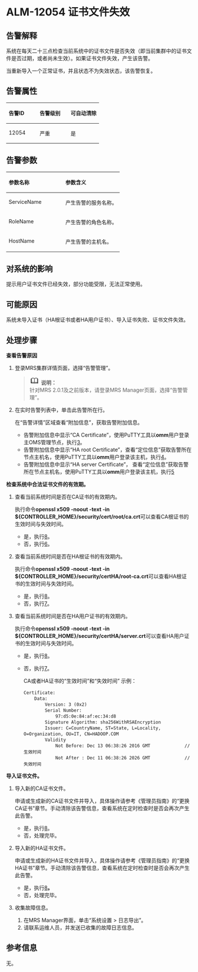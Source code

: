 # ALM-12054 证书文件失效<a name="ZH-CN_TOPIC_0191883147"></a>

## 告警解释<a name="zh-cn_topic_0191813937_zh-cn_topic_0087039414_section14878122"></a>

系统在每天二十三点检查当前系统中的证书文件是否失效（即当前集群中的证书文件是否过期，或者尚未生效）。如果证书文件失效，产生该告警。

当重新导入一个正常证书，并且状态不为失效状态，该告警恢复。

## 告警属性<a name="zh-cn_topic_0191813937_zh-cn_topic_0087039414_section66794237"></a>

<a name="zh-cn_topic_0191813937_zh-cn_topic_0087039414_table48873592"></a>
<table><thead align="left"><tr id="zh-cn_topic_0191813937_zh-cn_topic_0087039414_row18928010"><th class="cellrowborder" valign="top" width="33.33333333333333%" id="mcps1.1.4.1.1"><p id="zh-cn_topic_0191813937_zh-cn_topic_0087039414_p56773879"><a name="zh-cn_topic_0191813937_zh-cn_topic_0087039414_p56773879"></a><a name="zh-cn_topic_0191813937_zh-cn_topic_0087039414_p56773879"></a>告警ID</p>
</th>
<th class="cellrowborder" valign="top" width="33.33333333333333%" id="mcps1.1.4.1.2"><p id="zh-cn_topic_0191813937_zh-cn_topic_0087039414_p35281476"><a name="zh-cn_topic_0191813937_zh-cn_topic_0087039414_p35281476"></a><a name="zh-cn_topic_0191813937_zh-cn_topic_0087039414_p35281476"></a>告警级别</p>
</th>
<th class="cellrowborder" valign="top" width="33.33333333333333%" id="mcps1.1.4.1.3"><p id="zh-cn_topic_0191813937_zh-cn_topic_0087039414_p39227289"><a name="zh-cn_topic_0191813937_zh-cn_topic_0087039414_p39227289"></a><a name="zh-cn_topic_0191813937_zh-cn_topic_0087039414_p39227289"></a>可自动清除</p>
</th>
</tr>
</thead>
<tbody><tr id="zh-cn_topic_0191813937_zh-cn_topic_0087039414_row23293855"><td class="cellrowborder" valign="top" width="33.33333333333333%" headers="mcps1.1.4.1.1 "><p id="zh-cn_topic_0191813937_zh-cn_topic_0087039414_p7754109"><a name="zh-cn_topic_0191813937_zh-cn_topic_0087039414_p7754109"></a><a name="zh-cn_topic_0191813937_zh-cn_topic_0087039414_p7754109"></a>12054</p>
</td>
<td class="cellrowborder" valign="top" width="33.33333333333333%" headers="mcps1.1.4.1.2 "><p id="zh-cn_topic_0191813937_zh-cn_topic_0087039414_p24103132"><a name="zh-cn_topic_0191813937_zh-cn_topic_0087039414_p24103132"></a><a name="zh-cn_topic_0191813937_zh-cn_topic_0087039414_p24103132"></a>严重</p>
</td>
<td class="cellrowborder" valign="top" width="33.33333333333333%" headers="mcps1.1.4.1.3 "><p id="zh-cn_topic_0191813937_zh-cn_topic_0087039414_p6196708"><a name="zh-cn_topic_0191813937_zh-cn_topic_0087039414_p6196708"></a><a name="zh-cn_topic_0191813937_zh-cn_topic_0087039414_p6196708"></a>是</p>
</td>
</tr>
</tbody>
</table>

## 告警参数<a name="zh-cn_topic_0191813937_zh-cn_topic_0087039414_section64277225"></a>

<a name="zh-cn_topic_0191813937_zh-cn_topic_0087039414_table32171324"></a>
<table><thead align="left"><tr id="zh-cn_topic_0191813937_zh-cn_topic_0087039414_row33909737"><th class="cellrowborder" valign="top" width="50%" id="mcps1.1.3.1.1"><p id="zh-cn_topic_0191813937_zh-cn_topic_0087039414_p62334190"><a name="zh-cn_topic_0191813937_zh-cn_topic_0087039414_p62334190"></a><a name="zh-cn_topic_0191813937_zh-cn_topic_0087039414_p62334190"></a>参数名称</p>
</th>
<th class="cellrowborder" valign="top" width="50%" id="mcps1.1.3.1.2"><p id="zh-cn_topic_0191813937_zh-cn_topic_0087039414_p15904615"><a name="zh-cn_topic_0191813937_zh-cn_topic_0087039414_p15904615"></a><a name="zh-cn_topic_0191813937_zh-cn_topic_0087039414_p15904615"></a>参数含义</p>
</th>
</tr>
</thead>
<tbody><tr id="zh-cn_topic_0191813937_zh-cn_topic_0087039414_row13205437"><td class="cellrowborder" valign="top" width="50%" headers="mcps1.1.3.1.1 "><p id="zh-cn_topic_0191813937_zh-cn_topic_0087039414_p63007447"><a name="zh-cn_topic_0191813937_zh-cn_topic_0087039414_p63007447"></a><a name="zh-cn_topic_0191813937_zh-cn_topic_0087039414_p63007447"></a>ServiceName</p>
</td>
<td class="cellrowborder" valign="top" width="50%" headers="mcps1.1.3.1.2 "><p id="zh-cn_topic_0191813937_zh-cn_topic_0087039414_p3329565"><a name="zh-cn_topic_0191813937_zh-cn_topic_0087039414_p3329565"></a><a name="zh-cn_topic_0191813937_zh-cn_topic_0087039414_p3329565"></a>产生告警的服务名称。</p>
</td>
</tr>
<tr id="zh-cn_topic_0191813937_zh-cn_topic_0087039414_row29966093"><td class="cellrowborder" valign="top" width="50%" headers="mcps1.1.3.1.1 "><p id="zh-cn_topic_0191813937_zh-cn_topic_0087039414_p11334465"><a name="zh-cn_topic_0191813937_zh-cn_topic_0087039414_p11334465"></a><a name="zh-cn_topic_0191813937_zh-cn_topic_0087039414_p11334465"></a>RoleName</p>
</td>
<td class="cellrowborder" valign="top" width="50%" headers="mcps1.1.3.1.2 "><p id="zh-cn_topic_0191813937_zh-cn_topic_0087039414_p45676502"><a name="zh-cn_topic_0191813937_zh-cn_topic_0087039414_p45676502"></a><a name="zh-cn_topic_0191813937_zh-cn_topic_0087039414_p45676502"></a>产生告警的角色名称。</p>
</td>
</tr>
<tr id="zh-cn_topic_0191813937_zh-cn_topic_0087039414_row8435340"><td class="cellrowborder" valign="top" width="50%" headers="mcps1.1.3.1.1 "><p id="zh-cn_topic_0191813937_zh-cn_topic_0087039414_p12173973"><a name="zh-cn_topic_0191813937_zh-cn_topic_0087039414_p12173973"></a><a name="zh-cn_topic_0191813937_zh-cn_topic_0087039414_p12173973"></a>HostName</p>
</td>
<td class="cellrowborder" valign="top" width="50%" headers="mcps1.1.3.1.2 "><p id="zh-cn_topic_0191813937_zh-cn_topic_0087039414_p46567762"><a name="zh-cn_topic_0191813937_zh-cn_topic_0087039414_p46567762"></a><a name="zh-cn_topic_0191813937_zh-cn_topic_0087039414_p46567762"></a>产生告警的主机名。</p>
</td>
</tr>
</tbody>
</table>

## 对系统的影响<a name="zh-cn_topic_0191813937_zh-cn_topic_0087039414_section41624120"></a>

提示用户证书文件已经失效，部分功能受限，无法正常使用。

## 可能原因<a name="zh-cn_topic_0191813937_zh-cn_topic_0087039414_section39072761"></a>

系统未导入证书（HA根证书或者HA用户证书）、导入证书失败、证书文件失效。

## 处理步骤<a name="zh-cn_topic_0191813937_zh-cn_topic_0087039414_section16110535"></a>

**查看告警原因**

1.  登录MRS集群详情页面，选择“告警管理”。

    >![](public_sys-resources/icon-note.gif) **说明：**   
    >针对MRS 2.0.1及之前版本，请登录MRS Manager页面，选择“告警管理”。  

2.  在实时告警列表中，单击此告警所在行。

    在“告警详情”区域查看“附加信息”，获取告警附加信息。

    -   告警附加信息中显示“CA Certificate”，使用PuTTY工具以**omm**用户登录主OMS管理节点，执行[3](#zh-cn_topic_0191813937_zh-cn_topic_0087039414_li2768003415237)。
    -   告警附加信息中显示“HA root Certificate”，查看“定位信息”获取告警所在节点主机名，使用PuTTY工具以**omm**用户登录该主机，执行[4](#zh-cn_topic_0191813937_zh-cn_topic_0087039414_li6628516015237)。
    -   告警附加信息中显示“HA server Certificate”， 查看“定位信息”获取告警所在节点主机名，使用PuTTY工具以**omm**用户登录该主机，执行[5](#zh-cn_topic_0191813937_zh-cn_topic_0087039414_li3401162015237)


**检查系统中合法证书文件的有效期。**

1.  <a name="zh-cn_topic_0191813937_zh-cn_topic_0087039414_li2768003415237"></a>查看当前系统时间是否在CA证书的有效期内。

    执行命令**openssl x509 -noout -text -in $\{CONTROLLER\_HOME\}/security/cert/root/ca.crt**可以查看CA根证书的生效时间与失效时间。

    -   是，执行[8](#zh-cn_topic_0191813937_li572522141314)。
    -   否，执行[6](#zh-cn_topic_0191813937_zh-cn_topic_0087039414_li99782015237)。

2.  <a name="zh-cn_topic_0191813937_zh-cn_topic_0087039414_li6628516015237"></a>查看当前系统时间是否在HA根证书的有效期内。

    执行命令**openssl x509 -noout -text -in $\{CONTROLLER\_HOME\}/security/certHA/root-ca.crt**可以查看HA根证书的生效时间与失效时间。

    -   是，执行[8](#zh-cn_topic_0191813937_li572522141314)。
    -   否，执行[7](#zh-cn_topic_0191813937_zh-cn_topic_0087039414_li3092985115237)。

3.  <a name="zh-cn_topic_0191813937_zh-cn_topic_0087039414_li3401162015237"></a>查看当前系统时间是否在HA用户证书的有效期内。

    执行命令**openssl x509 -noout -text -in $\{CONTROLLER\_HOME\}/security/certHA/server.crt**可以查看HA用户证书的生效时间与失效时间。

    -   是，执行[8](#zh-cn_topic_0191813937_li572522141314)。
    -   否，执行[7](#zh-cn_topic_0191813937_zh-cn_topic_0087039414_li3092985115237)。

        CA或者HA证书的“生效时间”和“失效时间” 示例：

        ```
        Certificate: 
            Data: 
                Version: 3 (0x2) 
                Serial Number: 
                    97:d5:0e:84:af:ec:34:d8 
                Signature Algorithm: sha256WithRSAEncryption 
                Issuer: C=CountryName, ST=State, L=Locality, O=Organization, OU=IT, CN=HADOOP.COM 
                Validity 
                    Not Before: Dec 13 06:38:26 2016 GMT             //生效时间 
                    Not After : Dec 11 06:38:26 2026 GMT             //失效时间
        ```



**导入证书文件。**

1.  <a name="zh-cn_topic_0191813937_zh-cn_topic_0087039414_li99782015237"></a>导入新的CA证书文件。

    申请或生成新的CA证书文件并导入，具体操作请参考《管理员指南》的“更换CA证书”章节。手动清除该告警信息，查看系统在定时检查时是否会再次产生此告警。

    -   是，执行[8](#zh-cn_topic_0191813937_li572522141314)。
    -   否，处理完毕。

2.  <a name="zh-cn_topic_0191813937_zh-cn_topic_0087039414_li3092985115237"></a>导入新的HA证书文件。

    申请或生成新的HA证书文件并导入，具体操作请参考《管理员指南》的“更换HA证书”章节。手动清除该告警信息，查看系统在定时检查时是否会再次产生此告警。

    -   是，执行[8](#zh-cn_topic_0191813937_li572522141314)**。**
    -   否，处理完毕。

3.  <a name="zh-cn_topic_0191813937_li572522141314"></a>收集故障信息。
    1.  在MRS Manager界面，单击“系统设置 \> 日志导出”。
    2.  请联系运维人员，并发送已收集的故障日志信息。


## 参考信息<a name="zh-cn_topic_0191813937_zh-cn_topic_0087039414_section10777090"></a>

无。

